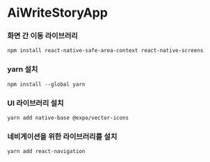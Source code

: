 # AiWriteStoryApp

### 화면 간 이동 라이브러리
    npm install react-native-safe-area-context react-native-screens

### yarn 설치 
    npm install --global yarn

### UI 라이브러리 설치
    yarn add native-base @expo/vector-icons 

### 네비게이션을 위한 라이브러리를 설치
    yarn add react-navigation
